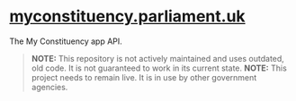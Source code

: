 # [myconstituency.parliament.uk](https://myconstituency.parliament.uk)
The My Constituency app API.

> **NOTE:** This repository is not actively maintained and uses outdated, old code. It is not guaranteed to work in its current state.
> **NOTE:** This project needs to remain live. It is in use by other government agencies.
